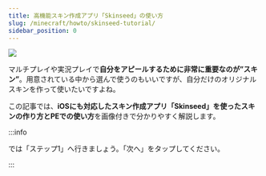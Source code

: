 ```yaml
---
title: 高機能スキン作成アプリ「Skinseed」の使い方
slug: /minecraft/howto/skinseed-tutorial/
sidebar_position: 0
---
```


![](https://cdn-ak.f.st-hatena.com/images/fotolife/s/sasigume/20210208/20210208092309.png)

マルチプレイや実況プレイで**自分をアピールするために非常に重要なのが”スキン”**。用意されている中から選んで使うのもいいですが、自分だけのオリジナルスキンを作って使いたいですよね。

この記事では、**iOSにも対応したスキン作成アプリ「Skinseed」を使ったスキンの作り方とPEでの使い方**を画像付きで分かりやすく解説します。

:::info

では「ステップ1」へ行きましょう。「次へ」をタップしてください。

:::
